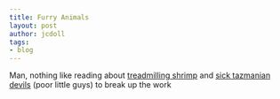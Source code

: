 ```yaml
---
title: Furry Animals
layout: post
author: jcdoll
tags:
- blog
---
```


Man, nothing like reading about [treadmilling shrimp](http://zooillogix.blogspot.com/) and [sick tazmanian devils](http://www.tassiedevil.com.au/) (poor little guys) to break up the work
